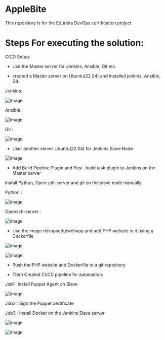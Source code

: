 # AppleBite
This repository is for the Edureka DevOps certification project


# Steps For executing the solution:

CICD Setup:


- Use the Master server for Jenkins, Ansible, Git etc.

- created a Master server on Ubuntu(22.04) and installed jenkins, Ansible, Git.

Jenkins: 

![image](https://user-images.githubusercontent.com/125067454/232808173-703d9a37-a706-4a41-b8d4-e45fde7d4513.png)


Ansible :

![image](https://user-images.githubusercontent.com/125067454/232808540-c7763930-97ab-425c-84ff-8e8251e3e0a5.png)


Git :

![image](https://user-images.githubusercontent.com/125067454/232808867-0c8c49ff-78ad-4b4f-a946-99c1121e8030.png)


- User another server Ubuntu(22.04) for Jenkins Slave Node


![image](https://user-images.githubusercontent.com/125067454/232810638-fc85ab71-ad5d-43da-86d2-c2da507e1f51.png)




- Add Build Pipeline Plugin and Post -build task plugin to Jenkins on the Master server

Install Python, Open ssh-server and git on the slave node manually


Python :

![image](https://user-images.githubusercontent.com/125067454/232811577-0e493ebc-d59d-4b9f-9035-7f820dd119c9.png)


Openssh-server :


![image](https://user-images.githubusercontent.com/125067454/232811888-af13a3b2-2809-4726-9f67-7bf95743f869.png)




- Use the image devopsedu/webapp and add PHP website to it using a Dockerfile


![image](https://user-images.githubusercontent.com/125067454/232816464-fd187ab8-4a03-41e8-b4eb-5ef0851d057c.png)




![image](https://user-images.githubusercontent.com/125067454/232816653-e996deea-9880-4ee6-ba50-9942df084081.png)










- Push the PHP website and Dockerfile to a git repository

- Then Created CI/CD pipeline for automation:

Job1- Install Puppet Agent on Slave


![image](https://user-images.githubusercontent.com/125067454/232814393-e97a8e76-6c81-4466-8d90-805c89f4fa4a.png)



Job2 : Sign the Puppet certificate


Job3 : Install Docker on the Jenkins Slave server









![image](https://user-images.githubusercontent.com/125067454/232806310-713bcc2c-9b96-4b21-b19e-bcb0e6418906.png)




![image](https://user-images.githubusercontent.com/125067454/232809707-097ac7a7-12f5-4264-943b-87d67cb14388.png)
